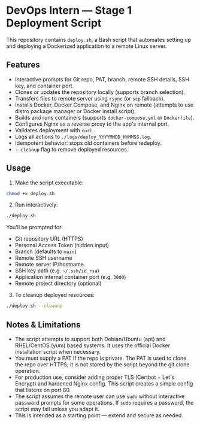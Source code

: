 # DevOps Intern — Stage 1 Deployment Script

This repository contains `deploy.sh`, a Bash script that automates setting up and deploying a Dockerized application to a remote Linux server.

## Features

- Interactive prompts for Git repo, PAT, branch, remote SSH details, SSH key, and container port.
- Clones or updates the repository locally (supports branch selection).
- Transfers files to remote server using `rsync` (or `scp` fallback).
- Installs Docker, Docker Compose, and Nginx on remote (attempts to use distro package manager or Docker install script).
- Builds and runs containers (supports `docker-compose.yml` or `Dockerfile`).
- Configures Nginx as a reverse proxy to the app's internal port.
- Validates deployment with `curl`.
- Logs all actions to `./logs/deploy_YYYYMMDD_HHMMSS.log`.
- Idempotent behavior: stops old containers before redeploy.
- `--cleanup` flag to remove deployed resources.

## Usage

1. Make the script executable:

```bash
chmod +x deploy.sh
```

2. Run interactively:

```bash
./deploy.sh
```

You'll be prompted for:

- Git repository URL (HTTPS)
- Personal Access Token (hidden input)
- Branch (defaults to `main`)
- Remote SSH username
- Remote server IP/hostname
- SSH key path (e.g. `~/.ssh/id_rsa`)
- Application internal container port (e.g. `3000`)
- Remote project directory (optional)

3. To cleanup deployed resources:

```bash
./deploy.sh --cleanup
```

## Notes & Limitations

- The script attempts to support both Debian/Ubuntu (apt) and RHEL/CentOS (yum) based systems. It uses the official Docker installation script when necessary.
- You must supply a PAT if the repo is private. The PAT is used to clone the repo over HTTPS; it is not stored by the script beyond the git clone operation.
- For production use, consider adding proper TLS (Certbot + Let's Encrypt) and hardened Nginx config. This script creates a simple config that listens on port 80.
- The script assumes the remote user can use `sudo` without interactive password prompts for some operations. If `sudo` requires a password, the script may fail unless you adapt it.
- This is intended as a starting point — extend and secure as needed.
